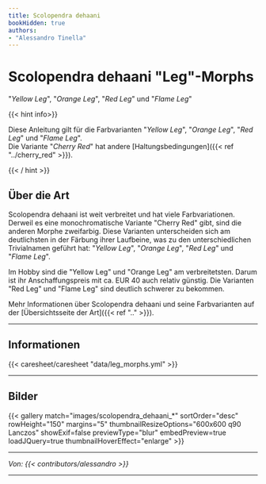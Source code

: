 ```yaml
---
title: Scolopendra dehaani
bookHidden: true
authors:
- "Alessandro Tinella"
---
```


# Scolopendra dehaani "Leg"-Morphs

"_Yellow Leg_", "_Orange Leg_", "_Red Leg_" und "_Flame Leg_"

{{< hint info>}}

Diese Anleitung gilt für die Farbvarianten "_Yellow Leg_", "_Orange Leg_", "_Red Leg_" und "_Flame Leg_".  
Die Variante "_Cherry Red_" hat andere [Haltungsbedingungen]({{< ref "../cherry_red" >}}).

{{< / hint >}}

## Über die Art

Scolopendra dehaani ist weit verbreitet und hat viele Farbvariationen. Derweil es eine monochromatische Variante "Cherry Red" gibt, sind die anderen Morphe zweifarbig. Diese Varianten unterscheiden sich am deutlichsten in der Färbung ihrer Laufbeine, was zu den unterschiedlichen Trivialnamen geführt hat: "_Yellow Leg_", "_Orange Leg_", "_Red Leg_" und "_Flame Leg_".

Im Hobby sind die "Yellow Leg" und "Orange Leg" am verbreitetsten. Darum ist ihr Anschaffungspreis mit ca. EUR 40 auch relativ günstig. Die Varianten "Red Leg" und "Flame Leg" sind deutlich schwerer zu bekommen.

Mehr Informationen über Scolopendra dehaani und seine Farbvarianten auf der [Übersichtsseite der Art]({{< ref ".." >}}).

---

## Informationen

{{< caresheet/caresheet "data/leg_morphs.yml" >}}

--- 


## Bilder

{{< gallery match="images/scolopendra_dehaani_*" sortOrder="desc" rowHeight="150" margins="5" thumbnailResizeOptions="600x600 q90 Lanczos" showExif=false previewType="blur" embedPreview=true loadJQuery=true thumbnailHoverEffect="enlarge" >}}

---
_Von: {{< contributors/alessandro >}}_

---
[^1]: 2016 - Siriwut, Edgecombe, Sutcharit, Tongkerd, Panha - A taxonomic review of the centipede genus Scolopendra in mainland Southeast Asia, with description of a new species from Laos